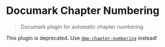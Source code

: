 # Documark Chapter Numbering

> Documark plugin for automatic chapter numbering.

This plugin is deprecated. Use [`dmp-chapter-numbering`](https://www.npmjs.com/package/dmp-chapter-numbering) instead!
